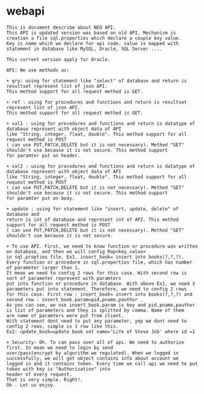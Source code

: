 # webapi
    This is document describe about NEO API.
    This API is updated version was based on old API. Mechanism is creation a file sql.properties which declare a couple key value. 
    Key is name which we declare for api code, value is mapped with statement in database like MySQL, Oracle, SQL Server .... 
    
    This current version apply for Oracle.

    API: We use methods as: 

    + qry: using for statement like "select" of database and return is resultset represent list of json API. 
    This method support for all request method is GET.

    + ref : using for procedures and functions and return is resultset represent list of json API. 
    This method support for all request method is GET.

    + val1 : using for procedures and functions and return is datatype of database represent with object data of API 
    like "String, integer, float, double". This method support for all request method is POST
    ( can use PUT,PATCH,DELETE but it is not necessary). Method "GET" shouldn't use because it is not secure. This method support 
    for paramter put on header.
    
    + val2 : using for procedures and functions and return is datatype of database represent with object data of API 
    like "String, integer, float, double". This method support for all request method is POST
    ( can use PUT,PATCH,DELETE but it is not necessary). Method "GET" shouldn't use because it is not secure. This method support 
    for paramter put on body.
    
    + update : using for statement like "insert, update, delete" of database and 
    return is int of database and represent int of API. This method support for all request method is POST
    ( can use PUT,PATCH,DELETE but it is not necessary). Method "GET" shouldn't use because it is not secure.
    
    + To use API. First, we need to know function or procedure was written on database, and then we will config Map<key,value> 
    in sql.propties file. Ex1. insert_book= insert into books(?,?,?).
    Every function or procedure in sql.properties file, which has number of parameter larger than 1. 
    It mean we need to config 2 rows for this case. With second row is sort of parameter represent with paramters
    put into function or procedure in database. With above Ex1, we need 3 parameters put into statement. Therefore, we need to config 2 rows
    for this case. First row : insert_book= insert into books(?,?,?) and second row : insert_book.param=pid,pname,pauthor .
    As you can see, we use insert_book.param is key and pid,pname,pauthor is list of parameters and they is splitted by comma. Name of them 
    are name of paramters were put from client. 
    With statement dont need to put any parameter, yep we dont need to config 2 rows, simple is 1 row like this.
    Ex2: update_book=update book set name='Life of Steve Job' where id =1
    
    + Security: Oh. To can pass over all of api. We need to authorize first. In mean we need to login by send 
    user/pass(encrypt by algorithm we regulated). When we logged in successfully, we will get object contains info about account we 
    logged in and it contains token. Every time we call api we need to put token with key is "Authorization" into 
    header of every request.
    That is very simple. Right!.
    Ok . Let us enjoy.
